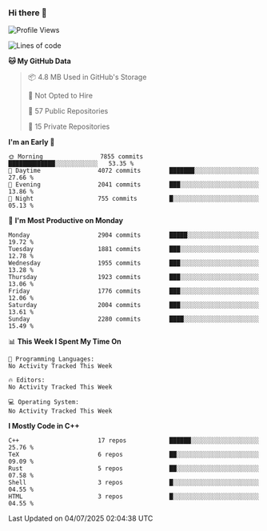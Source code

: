 ### Hi there 👋

<!--
**SemenMartynov/SemenMartynov** is a ✨ _special_ ✨ repository because its `README.md` (this file) appears on your GitHub profile.

Here are some ideas to get you started:

- 🔭 I’m currently working on ...
- 🌱 I’m currently learning ...
- 👯 I’m looking to collaborate on ...
- 🤔 I’m looking for help with ...
- 💬 Ask me about ...
- 📫 How to reach me: ...
- 😄 Pronouns: ...
- ⚡ Fun fact: ...
-->

<!--START_SECTION:waka-->
![Profile Views](http://img.shields.io/badge/Profile%20Views-0-blue)

![Lines of code](https://img.shields.io/badge/From%20Hello%20World%20I%27ve%20Written-7.7%20million%20lines%20of%20code-blue)

**🐱 My GitHub Data** 

> 📦 4.8 MB Used in GitHub's Storage 
 > 
> 🚫 Not Opted to Hire
 > 
> 📜 57 Public Repositories 
 > 
> 🔑 15 Private Repositories 
 > 
**I'm an Early 🐤** 

```text
🌞 Morning                7855 commits        █████████████░░░░░░░░░░░░   53.35 % 
🌆 Daytime                4072 commits        ███████░░░░░░░░░░░░░░░░░░   27.66 % 
🌃 Evening                2041 commits        ███░░░░░░░░░░░░░░░░░░░░░░   13.86 % 
🌙 Night                  755 commits         █░░░░░░░░░░░░░░░░░░░░░░░░   05.13 % 
```
📅 **I'm Most Productive on Monday** 

```text
Monday                   2904 commits        █████░░░░░░░░░░░░░░░░░░░░   19.72 % 
Tuesday                  1881 commits        ███░░░░░░░░░░░░░░░░░░░░░░   12.78 % 
Wednesday                1955 commits        ███░░░░░░░░░░░░░░░░░░░░░░   13.28 % 
Thursday                 1923 commits        ███░░░░░░░░░░░░░░░░░░░░░░   13.06 % 
Friday                   1776 commits        ███░░░░░░░░░░░░░░░░░░░░░░   12.06 % 
Saturday                 2004 commits        ███░░░░░░░░░░░░░░░░░░░░░░   13.61 % 
Sunday                   2280 commits        ████░░░░░░░░░░░░░░░░░░░░░   15.49 % 
```


📊 **This Week I Spent My Time On** 

```text
💬 Programming Languages: 
No Activity Tracked This Week

🔥 Editors: 
No Activity Tracked This Week

💻 Operating System: 
No Activity Tracked This Week
```

**I Mostly Code in C++** 

```text
C++                      17 repos            ██████░░░░░░░░░░░░░░░░░░░   25.76 % 
TeX                      6 repos             ██░░░░░░░░░░░░░░░░░░░░░░░   09.09 % 
Rust                     5 repos             ██░░░░░░░░░░░░░░░░░░░░░░░   07.58 % 
Shell                    3 repos             █░░░░░░░░░░░░░░░░░░░░░░░░   04.55 % 
HTML                     3 repos             █░░░░░░░░░░░░░░░░░░░░░░░░   04.55 % 
```




 Last Updated on 04/07/2025 02:04:38 UTC
<!--END_SECTION:waka-->
